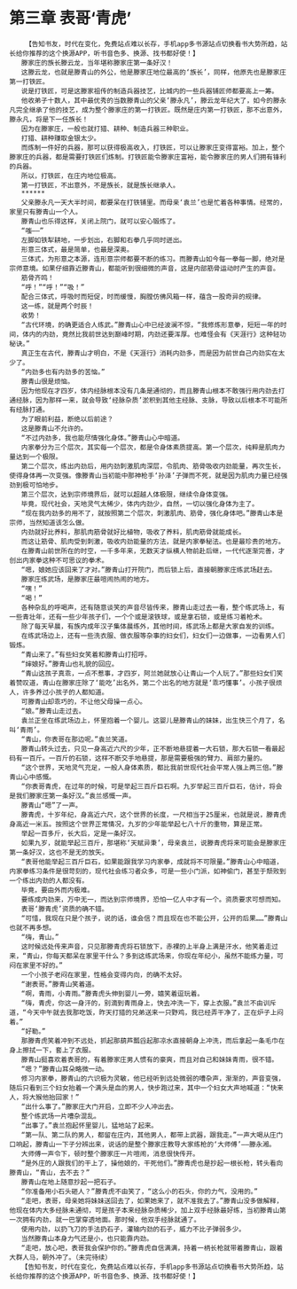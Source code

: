 # 第三章 表哥‘青虎’
        【告知书友，时代在变化，免费站点难以长存，手机app多书源站点切换看书大势所趋，站长给你推荐的这个换源APP，听书音色多、换源、找书都好使！】
       滕家庄的族长滕云龙，当年堪称滕家庄第一条好汉！
       这滕云龙，也就是滕青山的外公，他是滕家庄地位最高的‘族长’，同样，他原先也是滕家庄第一打铁匠。
       说是打铁匠，可是这滕家祖传的制造兵器技艺，比城内的一些兵器铺匠师都要高上一筹。
       他收弟子十数人，其中最优秀的当数滕青山的父亲‘滕永凡’，滕云龙年纪大了，如今的滕永凡完全继承了他的技艺，成为整个滕家庄的第一打铁匠。既然是庄内第一打铁匠，那不出意外，滕永凡，将是下一任族长！
       因为在滕家庄，一般也就打猎、耕种、制造兵器三种职业。
       打猎、耕种赚取金银太少。
       而炼制一件好的兵器，那可以获得极高收入，打铁匠，可以让滕家庄变得富裕。加上，整个滕家庄的兵器，都是需要打铁匠们炼制。打铁匠能令滕家庄富裕，能令滕家庄的男人们拥有锋利的兵器。
       所以，打铁匠，在庄内地位极高。
       第一打铁匠，不出意外，不是族长，就是族长继承人。
       ******
       父亲滕永凡一天大半时间，都要呆在打铁铺里。而母亲‘袁兰’也是忙着各种事情。经常的，家里只有滕青山一个人。
       滕青山也乐得这样，关闭上院门，就可以安心锻炼了。
       “嗤——”
       左脚如铁犁耕地，一步划出，右脚和右拳几乎同时迸出。
       形意三体式，最是简单，也最是深奥。
       三体式，为形意之本源，连形意宗师都要不断的练习。而滕青山如今每一拳每一脚，绝对是宗师意境。如果仔细靠近滕青山，都能听到很细微的声音，这是内部筋骨运动时产生的声音。
       筋骨齐鸣！
       “呼！”“呼！”“吸！”
       配合三体式，呼吸时而短促，时而缓慢，胸膛仿佛风箱一样，蕴含一股奇异的规律。
       这一练，就是两个时辰！
       收势！
       “古代环境，的确更适合人练武。”滕青山心中已经波澜不惊，“我修炼形意拳，短短一年的时间，体内的内劲，竟然比我前世达到巅峰时期，内劲还要浑厚。也难怪会有《天涯行》这种轻功秘诀。”
       真正生在古代，滕青山才明白，不是《天涯行》消耗内劲多，而是因为前世自己内劲实在太少了。
       “内劲多也有内劲多的苦恼。”
       滕青山很是烦恼。
       因为他现在才四岁，体内经脉根本没有几条是通彻的，而且滕青山根本不敢强行用内劲去打通经脉，因为那样一来，就会导致‘经脉杂质’淤积到其他主经脉、支脉，导致以后根本不可能所有经脉打通。
       为了眼前利益，断绝以后前途？
       这是滕青山不允许的。
       “不过内劲多，我也能尽情强化身体。”滕青山心中暗道。
       内家拳分为三个层次，其实每一个层次，都是令身体素质提高。第一个层次，纯粹是肌肉力量达到一个极限。
       第二个层次，练出内劲后，用内劲刺激肌肉深层，令肌肉、筋骨吸收内劲能量，再次生长，使得身体再一次变强。像滕青山当初能中那神枪手‘孙泽’子弹而不死，就是因为肌肉力量已经强劲到极可怕地步。
       第三个层次，达到宗师境界后，就可以超越人体极限，继续令身体变强。
       毕竟，现代社会，天地灵气太稀少，体内内劲少，自然，一切以强化身体为主了。
       “现在我内劲多的用不了，就按照第二个层次，刺激肌肉、筋骨，强化身体吧。”滕青山本是宗师，当然知道该怎么做。
       内劲就好比养料，那肌肉筋骨就好比植物，吸收了养料，肌肉筋骨就能成长。
       而这让筋骨、肌肉受到刺激，吸收内劲能量的方法，就是内家拳秘法。也是最珍贵的地方。
       在滕青山前世所在的时空，一千多年来，无数天才纵横人物前赴后继，一代代逐渐完善，才创出内家拳这种不可思议的拳术。
       “嗯，娘她应该回来了才对。”滕青山打开院门，而后锁上后，直接朝滕家庄练武场赶去。
       滕家庄练武场，是滕家庄最喧闹热闹的地方。
       “嘿！”
       “喝！”
       各种杂乱的呼喝声，还有随意谈笑的声音尽皆传来，滕青山走过去一看，整个练武场上，有一些青壮年，还有一些少年孩子们，一个个或是滚铁球，或是拿石锁，或是练习着枪术。
       除了每天早晨，有族内成年汉子集体晨练外，其他时间，练武场上都是大家自发的训练。
       在练武场边上，还有一些洗衣服、做衣服等杂事的妇女们，妇女们一边做事，一边看男人们锻炼。
       “青山来了。”有些妇女笑着和滕青山打招呼。
       “婶娘好。”滕青山也礼貌的回应。
       “青山这孩子真乖，一点不惹事，才四岁，阿兰她就放心让青山一个人玩了。”那些妇女们笑着赞叹道，青山在滕家庄除了‘能吃’出名外，第二个出名的地方就是‘乖巧懂事’。小孩子很烦人，许多养过小孩子的人都知道。
       可滕青山却乖巧的，不让他父母操一点心。
       “娘。”滕青山走过去。
       袁兰正坐在练武场边上，怀里抱着一个婴儿。这婴儿是滕青山的妹妹，出生快三个月了，名叫‘青雨’。
       “青山，你表哥在那边呢。”袁兰笑道。
       滕青山转头过去，只见一身高近六尺的少年，正不断地悬提着一大石锁，那大石锁一看最起码有一百斤。一百斤的石锁，这样不断交手地悬提，那是需要极强的臂力、肩部力量的。
       “这个世界，天地灵气充足，一般人身体素质，都比我前世现代社会平常人强上两三倍。”滕青山心中感慨。
       “你表哥青虎，在过年的时候，可是举起三百斤巨石啊。九岁举起三百斤巨石，估计，将会是我们滕家庄第一条好汉。”袁兰感慨一声。
       滕青山“嗯”了一声。
       滕青虎，十岁年纪，身高近六尺，这个世界的长度，一尺相当于25厘米，也就是说，滕青虎身高近一米五。按照这个世界正常情况，九岁的少年能举起七八十斤的重物，算是正常。
       举起一百多斤，长大后，定是一条好汉。
       如果九岁，就能举起三百斤，那堪称‘天赋异秉’，母亲袁兰，说滕青虎将来可能会是滕家庄第一条好汉，这也不是无的放矢。
       “表哥他能举起三百斤巨石，如果能跟我学习内家拳，成就将不可限量。”滕青山心中暗道，内家拳练习条件是很苛刻的，现代社会练习者众多，可是一些小门派，如神偷门，甚至于颓败到一个练出内劲的人都没有。
       毕竟，要由外而内极难。
       要练成内劲来，万中无一，而达到宗师境界，恐怕一亿人中才有一个。资质要求可想而知。
       表哥‘滕青虎’资质的确不错。
       “可惜，我现在只是个孩子，说的话，谁会信？而且现在也不能公开，公开的后果……”滕青山也就不再多想。
       “嗨，青山。”
       这时候远处传来声音，只见那滕青虎将石锁放下，赤裸的上半身上满是汗水，他笑着走过来，“青山，你每天都呆在家里干什么？多到这练武场来，你现在年纪小，虽然不能练力量，可闷在家里不好的。”
       一个小孩子老闷在家里，性格会变得内向，的确不太好。
       “谢表哥。”滕青山笑着道。
       “啊，青雨，小青雨。”滕青虎头伸到婴儿一旁，嬉笑着逗玩着。
       “嗨，青虎，你这一身汗的，别滴到青雨身上，快去冲洗一下，穿上衣服。”袁兰不由训斥道，“今天中午就去我那吃饭，昨天打猎的兄弟送来一只野鸡，我已经弄干净了，正在炉子上闷着。”
       “好勒。”
       那滕青虎笑着冲到不远处，抓起那葫芦瓢舀起那凉水直接朝身上冲洗，而后拿起一条毛巾在身上擦拭一下，套上了衣服。
       滕青山挺喜欢着表哥的，有着滕家庄男人惯有的豪爽，而且对自己和妹妹青雨，很不错。
       “嗯？”滕青山耳朵略微一动。
       修习内家拳，滕青山的六识极为灵敏，他已经听到远处微弱的嘈杂声，渐渐的，声音变强，随后只看到三个妇女抬着一个满头是血的男人，快步跑过来，其中一个妇女大声地喊道：“快来人，将大猴他抬回家！”
       “出什么事了。”滕家庄大门开启，立即不少人冲出去。
       整个练武场一片嘈杂混乱。
       “出事了。”袁兰抱起怀里婴儿，猛地站了起来。
       “第一队、第二队的男人，都留在庄内，其他男人，都带上武器，跟我走。”一声大喝从庄门口响起，滕青山一下子分辨出来，说话的是整个滕家庄教导大家练枪的‘大师傅’——滕永湘。
       大师傅一声令下，顿时整个滕家庄一片喧闹，消息很快传开。
       “是外庄的人跟我们的干上了，操他娘的，干死他们。”滕青虎也是抄起一根长枪，转头看向滕青山，“青山，去不去？”
       滕青山在地上随意抄起一把石子。
       “你准备用小石头砸人？”滕青虎不由笑了，“这么小的石头，你的力气，没用的。”
       “走吧，表哥，母亲她将妹妹送回去了，如果她来了，就不准我去了。”滕青山没多做解释，他现在体内大多经脉未通彻，可是孩子本来经脉杂质稀少，加上双手经脉最好练，当初滕青山第一次拥有内劲，就一巴掌穿透地面。那时候，他双手经脉就通了。
       使用内劲，以扔飞刀的手法扔石子，灌输内劲的石子，威力不比子弹弱多少。
       当然滕青山本身力气还是小，也只能靠内劲。
       “走吧，放心吧，表哥我会保护你的。”滕青虎自信满满，持着一柄长枪就带着滕青山，跟着大群人马，朝外冲了。（未完待续）
       【告知书友，时代在变化，免费站点难以长存，手机app多书源站点切换看书大势所趋，站长给你推荐的这个换源APP，听书音色多、换源、找书都好使！】